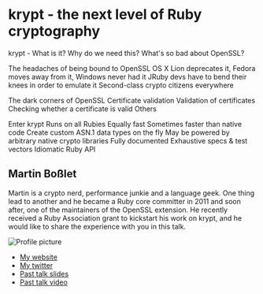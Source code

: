 # krypt - the next level of Ruby cryptography

krypt - What is it?
  Why do we need this? What's so bad about OpenSSL?

The headaches of being bound to OpenSSL
  OS X Lion deprecates it, Fedora moves away from it, Windows never had it
  JRuby devs have to bend their knees in order to emulate it
  Second-class crypto citizens everywhere

The dark corners of OpenSSL
  Certificate validation
  Validation of certificates
  Checking whether a certificate is valid
  Others

Enter krypt
  Runs on all Rubies
  Equally fast 
  Sometimes faster than native code
  Create custom ASN.1 data types on the fly
  May be powered by arbitrary native crypto libraries
  Fully documented
  Exhaustive specs & test vectors 
  Idiomatic Ruby API
  

## Martin Boßlet

Martin is a crypto nerd, performance junkie and a language geek. One thing lead to another
and he became a Ruby core committer in 2011 and soon after, one of the maintainers of the OpenSSL 
extension. He recently received a Ruby Association grant to kickstart his work on krypt, and
he would like to share the experience with you in this talk.
  

![Profile picture](https://en.gravatar.com/userimage/31410070/5917ab18325761bb28b73f8b72ae3c80.png?size=200)

- [My website](https://github.com/emboss)
- [My twitter](https://twitter.com/#!/_emboss_)
- [Past talk slides](https://github.com/emboss/rubyconf11)
- [Past talk video](http://confreaks.com/videos/683-rubyconf2011-ruby-openssl-present-future-and-why-it-matters)

